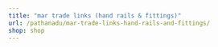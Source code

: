 ```yaml
---
title: "mar trade links (hand rails & fittings)"
url: /pathanadu/mar-trade-links-hand-rails-and-fittings/
shop: shop
---
```

